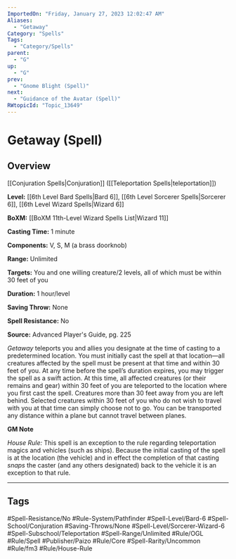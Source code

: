 ```yaml
---
ImportedOn: "Friday, January 27, 2023 12:02:47 AM"
Aliases:
  - "Getaway"
Category: "Spells"
Tags:
  - "Category/Spells"
parent:
  - "G"
up:
  - "G"
prev:
  - "Gnome Blight (Spell)"
next:
  - "Guidance of the Avatar (Spell)"
RWtopicId: "Topic_13649"
---
```

# Getaway (Spell)
## Overview
[[Conjuration Spells|Conjuration]] ([[Teleportation Spells|teleportation]])

**Level:** [[6th Level Bard Spells|Bard 6]], [[6th Level Sorcerer Spells|Sorcerer 6]], [[6th Level Wizard Spells|Wizard 6]]

**BoXM:** [[BoXM 11th-Level Wizard Spells List|Wizard 11]]

**Casting Time:** 1 minute

**Components:** V, S, M (a brass doorknob)

**Range:** Unlimited

**Targets:** You and one willing creature/2 levels, all of which must be within 30 feet of you

**Duration:** 1 hour/level

**Saving Throw:** None

**Spell Resistance:** No

**Source:** Advanced Player's Guide, pg. 225

*Getaway* teleports you and allies you designate at the time of casting to a predetermined location. You must initially cast the spell at that location—all creatures affected by the spell must be present at that time and within 30 feet of you. At any time before the spell’s duration expires, you may trigger the spell as a swift action. At this time, all affected creatures (or their remains and gear) within 30 feet of you are teleported to the location where you first cast the spell. Creatures more than 30 feet away from you are left behind. Selected creatures within 30 feet of you who do not wish to travel with you at that time can simply choose not to go. You can be transported any distance within a plane but cannot travel between planes.

**GM Note**

*House Rule:* This spell is an exception to the rule regarding teleportation magics and vehicles (such as ships). Because the initial casting of the spell is at the location (the vehicle) and in effect the completion of that casting *snaps* the caster (and any others designated) back to the vehicle it is an exception to that rule.


---
## Tags
#Spell-Resistance/No #Rule-System/Pathfinder #Spell-Level/Bard-6 #Spell-School/Conjuration #Saving-Throws/None #Spell-Level/Sorcerer-Wizard-6 #Spell-Subschool/Teleportation #Spell-Range/Unlimited #Rule/OGL #Rule/Spell #Publisher/Paizo #Rule/Core #Spell-Rarity/Uncommon #Rule/fm3 #Rule/House-Rule

